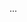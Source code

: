 <panel type="success" header=":trophy: Can interpret advanced sequence diagrams :star::star::star::star:" expandable expanded no-close>

<panel type="success" header=":trophy: Can interpret sequence diagrams with parallel paths :star::star::star::star:" expandable>
  <include src="../../book/uml/sequenceDiagrams/parallelPaths/full.md" />
  <panel header=":dart: Evidence" expanded>

...

  </panel>
</panel>

</panel>
